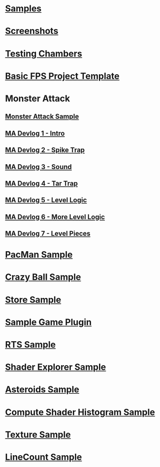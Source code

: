 # [Samples](samples-overview.md)
# [Screenshots](screenshots.md)
# [Testing Chambers](testing-chambers.md)
# [Basic FPS Project Template](basic-fps-template.md)
# Monster Attack
## [Monster Attack Sample](monster-attack/monster-attack.md)
## [MA Devlog 1 - Intro](monster-attack/devlog-1.md)
## [MA Devlog 2 - Spike Trap](monster-attack/devlog-2.md)
## [MA Devlog 3 - Sound](monster-attack/devlog-3.md)
## [MA Devlog 4 - Tar Trap](monster-attack/devlog-4.md)
## [MA Devlog 5 - Level Logic](monster-attack/devlog-5.md)
## [MA Devlog 6 - More Level Logic](monster-attack/devlog-6.md)
## [MA Devlog 7 - Level Pieces](monster-attack/devlog-7.md)
# [PacMan Sample](pacman.md)
# [Crazy Ball Sample](crazyball.md)
# [Store Sample](store-sample.md)
# [Sample Game Plugin](sample-game-plugin.md)
# [RTS Sample](rts.md)
# [Shader Explorer Sample](shader-explorer.md)
# [Asteroids Sample](asteroids.md)
# [Compute Shader Histogram Sample](cs-histogram.md)
# [Texture Sample](texture-sample.md)
# [LineCount Sample](line-count.md)
